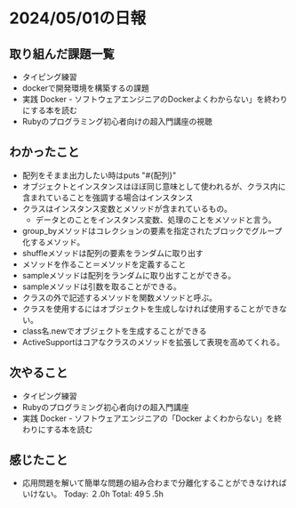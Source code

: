 # 2024/05/01の日報
## 取り組んだ課題一覧
* タイピング練習
*  dockerで開発環境を構築するの課題
*  実践 Docker - ソフトウェアエンジニアのDockerよくわからない」を終わりにする本を読む
*  Rubyのプログラミング初心者向けの超入門講座の視聴
## わかったこと
* 配列をそまま出力したい時はputs "#{配列}"
* オブジェクトとインスタンスはほぼ同じ意味として使われるが、クラス内に含まれていることを強調する場合はインスタンス
* クラスはインスタンス変数とメソッドが含まれているもの。
  * データとのことをインスタンス変数、処理のことをメソッドと言う。
* group_byメソッドはコレクションの要素を指定されたブロックでグループ化するメソッド。
* shuffleメソッドは配列の要素をランダムに取り出す
* メソッドを作ること＝メソッドを定義すること
* sampleメソッドは配列をランダムに取り出すことができる。
 * sampleメソッドは引数を取ることができる。
* クラスの外で記述するメソッドを関数メソッドと呼ぶ。
* クラスを使用するにはオブジェクトを生成しなければ使用することができない。
 * class名.newでオブジェクトを生成することができる
* ActiveSupportはコアなクラスのメソッドを拡張して表現を高めてくれる。 
## 次やること
* タイピング練習
* Rubyのプログラミング初心者向けの超入門講座
* 実践 Docker - ソフトウェアエンジニアの「Docker よくわからない」を終わりにする本を読む
## 感じたこと
* 応用問題を解いて簡単な問題の組み合わまで分離化することができなければいけない。
Today: ２.0h
Total: 49５.5h
